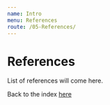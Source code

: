 ```yaml
---
name: Intro
menu: References
route: /05-References/
---
```


# References

List of references will come here.

Back to the index [here](../)
